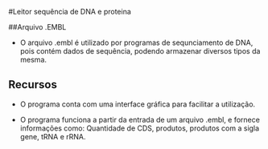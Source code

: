 #Leitor sequência de DNA e proteina

##Arquivo .EMBL

- O arquivo .embl é utilizado por programas de sequnciamento de DNA, pois contém dados de sequência, podendo armazenar diversos tipos da mesma.

## Recursos

- O programa conta com uma interface gráfica para facilitar a utilização.

- O programa funciona a partir da entrada de um  arquivo .embl, e fornece informações como: Quantidade de CDS, produtos, produtos com a sigla gene, tRNA e rRNA.

